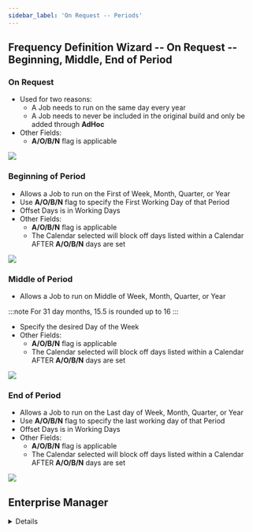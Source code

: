 ```yaml
---
sidebar_label: 'On Request -- Periods'
---
```


## Frequency Definition Wizard -- On Request -- Beginning, Middle, End of Period

### On Request

* Used for two reasons:
  * A Job needs to run on the same day every year
  * A Job needs to never be included in the original build and only be added through **AdHoc**
* Other Fields:
  * **A/O/B/N** flag is applicable

![](../static/imgbasic/SM_Frequency_OnRequest.png)

### Beginning of Period

* Allows a Job to run on the First of Week, Month, Quarter, or Year
* Use **A/O/B/N** flag to specify the First Working Day of that Period
* Offset Days is in Working Days
* Other Fields:
  * **A/O/B/N** flag is applicable
  * The Calendar selected will block off days listed within a Calendar AFTER **A/O/B/N** days are set

![](../static/imgbasic/SM_Frequency_BOP.png)

### Middle of Period

* Allows a Job to run on Middle of Week, Month, Quarter, or Year

:::note
For 31 day months, 15.5 is rounded up to 16
:::  
  * Specify the desired Day of the Week
* Other Fields:
  * **A/O/B/N** flag is applicable
  * The Calendar selected will block off days listed within a Calendar AFTER **A/O/B/N** days are set

![](../static/imgbasic/SM_Frequency_MOP.png)

### End of Period

* Allows a Job to run on the Last day of Week, Month, Quarter, or Year
* Use **A/O/B/N** flag to specify the last working day of that Period
* Offset Days is in Working Days
* Other Fields:
  * **A/O/B/N** flag is applicable
  * The Calendar selected will block off days listed within a Calendar AFTER **A/O/B/N** days are set

![](../static/imgbasic/SM_Frequency_EOP.png)

## Enterprise Manager

<details>

#### Frequency Definition Wizard - On Request & Beginning, Middle, End of Period

#### On Request

* Used for two reasons:
  * A Job needs to run on the same day every year
  * A Job needs to never be included in the original build and only be added through **AdHoc**
* Other Fields:
  * **A/O/B/N** flag is applicable

![](../static/imgbasic/240.png)

#### Beginning of Period

* Allows a Job to run on the First of Week, Month, Quarter, or Year
* Use **A/O/B/N** flag to specify the First Working Day of that Period
* Offset Days is in Working Days
* Other Fields:
  * **A/O/B/N** flag is applicable
  * The Calendar selected will block off days listed within a Calendar AFTER **A/O/B/N** days are set

![](../static/imgbasic/242.png)

#### Middle of Period

* Allows a Job to run on Middle of Week, Month, Quarter, or Year

:::note
For 31 day months, 15.5 is rounded up to 16
:::  

* Specify the desired Day of the Week
* Other Fields:
  * **A/O/B/N** flag is applicable
  * The Calendar selected will block off days listed within a Calendar AFTER **A/O/B/N** days are set

![](../static/imgbasic/24301.png)

#### End of Period

* Allows a Job to run on the Last day of Week, Month, Quarter, or Year
* Use **A/O/B/N** flag to specify the last working day of that Period
* Offset Days is in Working Days
* Other Fields:
  * **A/O/B/N** flag is applicable
  * The Calendar selected will block off days listed within a Calendar AFTER **A/O/B/N** days are set

![](../static/imgbasic/241.png)

</details>